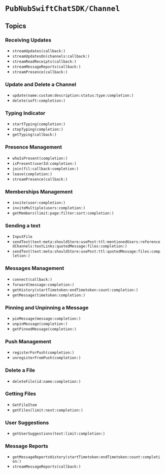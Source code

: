 # ``PubNubSwiftChatSDK/Channel``

## Topics

### Receiving Updates

- ``streamUpdates(callback:)``
- ``streamUpdatesOn(channels:callback:)``
- ``streamReadReceipts(callback:)``
- ``streamMessageReports(callback:)``
- ``streamPresence(callback:)``

### Update and Delete a Channel

- ``update(name:custom:description:status:type:completion:)``
- ``delete(soft:completion:)``

### Typing Indicator

- ``startTyping(completion:)``
- ``stopTyping(completion:)``
- ``getTyping(callback:)``

### Presence Management

- ``whoIsPresent(completion:)``
- ``isPresent(userId:completion:)``
- ``join(fil:callback:completion:)``
- ``leave(completion:)``
- ``streamPresence(callback:)``

### Memberships Management

- ``invite(user:completion:)``
- ``inviteMultiple(users:completion:)``
- ``getMembers(limit:page:filter:sort:completion:)``

### Sending a text

- ``InputFile``
- ``sendText(text:meta:shouldStore:usePost:ttl:mentionedUsers:referencedChannels:textLinks:quotedMessage:files:completion:)``
- ``sendText(text:meta:shouldStore:usePost:ttl:quotedMessage:files:completion:)``

### Messages Management

- ``connect(callback:)``
- ``forward(message:completion:)``
- ``getHistory(startTimetoken:endTimetoken:count:completion:)``
- ``getMessage(timetoken:completion:)``

### Pinning and Unpinning a Message

- ``pinMessage(message:completion:)``
- ``unpinMessage(completion:)``
- ``getPinnedMessage(completion:)``

### Push Management

- ``registerForPush(completion:)``
- ``unregisterFromPush(completion:)``

### Delete a File

- ``deleteFile(id:name:completion:)``

### Getting Files

- ``GetFileItem``
- ``getFiles(limit:next:completion:)``

### User Suggestions 

- ``getUserSuggestions(text:limit:completion:)``

### Message Reports

- ``getMessageReportsHistory(startTimetoken:endTimetoken:count:completion:)``
- ``streamMessageReports(callback:)``
